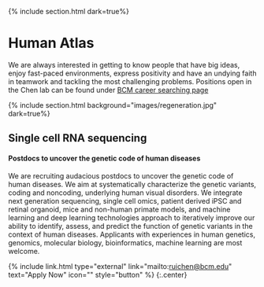 {% include section.html dark=true%}
# <i class="fas fa-users"></i>Human Atlas

We are always interested in getting to know people that have big ideas, enjoy fast-paced environments, express positivity and have an undying faith in teamwork and tackling the most challenging problems.
Positions open in the Chen lab can be found under [BCM career searching page](https://jobs.bcm.edu/search/?createNewAlert=false&q=&optionsFacetsDD_title=&optionsFacetsDD_dept=Molecular+%26+Human+Genetics+-+R.+Chen+%2890006737%29&optionsFacetsDD_department=&optionsFacetsDD_customfield1=)

{% include section.html background="images/regeneration.jpg" dark=true%}
## Single cell RNA sequencing
#### Postdocs to uncover the genetic code of human diseases

We are recruiting audacious postdocs to uncover the genetic code of human diseases. We aim at systematically characterize the genetic variants, coding and noncoding, underlying human visual disorders. We integrate next generation sequencing, single cell omics, patient derived iPSC and retinal organoid, mice and non-human primate models, and machine learning and deep learning technologies approach to iteratively improve our ability to identify, assess, and predict the function of genetic variants in the context of human diseases.  Applicants with experiences in human genetics, genomics, molecular biology, bioinformatics, machine learning are most welcome.

{% include link.html type="external" link="mailto:ruichen@bcm.edu" text="Apply Now" icon="" style="button" %}
{:.center}
